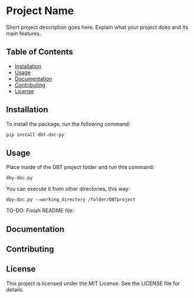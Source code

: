 # Project Name

Short project description goes here. Explain what your project does and its main features.

## Table of Contents

- [Installation](#installation)
- [Usage](#usage)
- [Documentation](#documentation)
- [Contributing](#contributing)
- [License](#license)

## Installation

To install the package, run the following command:

```bash
pip install dbt-doc-py
```

## Usage
Place inside of the DBT project folder and run this command:

```
dby-doc.py
```

You can execute it from other directories, this way:

```
dby-doc.py --working_directory /folder/DBTproject
```

TO-DO: Finish README file:

## Documentation


## Contributing


## License
This project is licensed under the MIT License. See the LICENSE file for details.